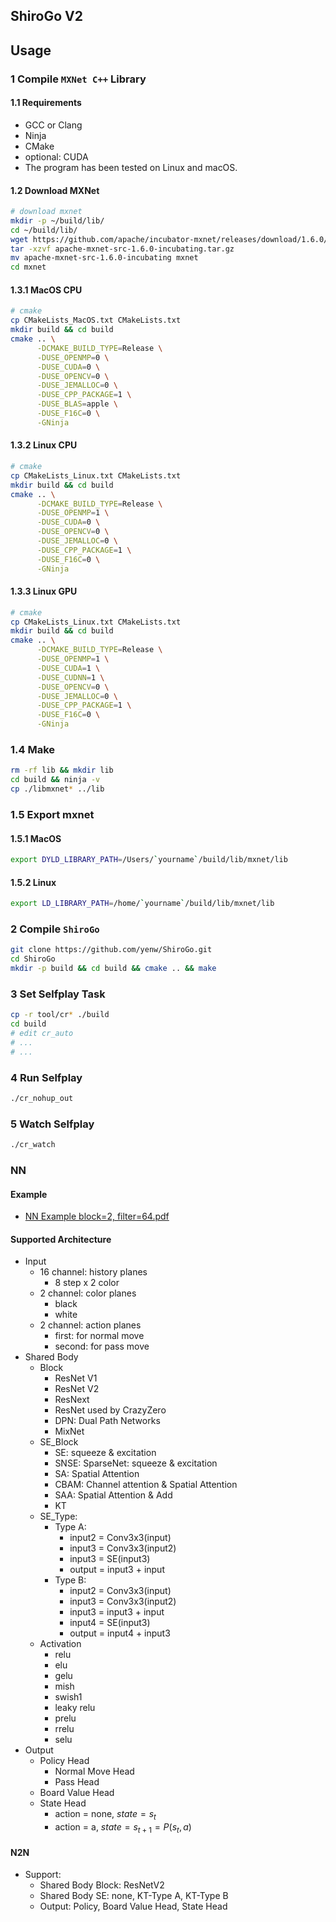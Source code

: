 ## ShiroGo V2

## Usage

### 1 Compile `MXNet C++` Library

#### 1.1 Requirements
* GCC or Clang
* Ninja
* CMake
* optional: CUDA
* The program has been tested on Linux and macOS.

#### 1.2 Download MXNet
```bash
# download mxnet
mkdir -p ~/build/lib/
cd ~/build/lib/
wget https://github.com/apache/incubator-mxnet/releases/download/1.6.0/apache-mxnet-src-1.6.0-incubating.tar.gz
tar -xzvf apache-mxnet-src-1.6.0-incubating.tar.gz
mv apache-mxnet-src-1.6.0-incubating mxnet
cd mxnet
```

#### 1.3.1 MacOS CPU
```bash
# cmake
cp CMakeLists_MacOS.txt CMakeLists.txt
mkdir build && cd build
cmake .. \
      -DCMAKE_BUILD_TYPE=Release \
      -DUSE_OPENMP=0 \
      -DUSE_CUDA=0 \
      -DUSE_OPENCV=0 \
      -DUSE_JEMALLOC=0 \
      -DUSE_CPP_PACKAGE=1 \
      -DUSE_BLAS=apple \
      -DUSE_F16C=0 \
      -GNinja
```

#### 1.3.2 Linux CPU
```bash
# cmake
cp CMakeLists_Linux.txt CMakeLists.txt
mkdir build && cd build
cmake .. \
      -DCMAKE_BUILD_TYPE=Release \
      -DUSE_OPENMP=1 \
      -DUSE_CUDA=0 \
      -DUSE_OPENCV=0 \
      -DUSE_JEMALLOC=0 \
      -DUSE_CPP_PACKAGE=1 \
      -DUSE_F16C=0 \
      -GNinja
```

#### 1.3.3 Linux GPU
```bash
# cmake
cp CMakeLists_Linux.txt CMakeLists.txt
mkdir build && cd build
cmake .. \
      -DCMAKE_BUILD_TYPE=Release \
      -DUSE_OPENMP=1 \
      -DUSE_CUDA=1 \
      -DUSE_CUDNN=1 \
      -DUSE_OPENCV=0 \
      -DUSE_JEMALLOC=0 \
      -DUSE_CPP_PACKAGE=1 \
      -DUSE_F16C=0 \
      -GNinja
```

### 1.4 Make
```bash
rm -rf lib && mkdir lib
cd build && ninja -v 
cp ./libmxnet* ../lib
```

### 1.5 Export mxnet 

#### 1.5.1 MacOS
```bash
export DYLD_LIBRARY_PATH=/Users/`yourname`/build/lib/mxnet/lib
```

#### 1.5.2 Linux
```bash
export LD_LIBRARY_PATH=/home/`yourname`/build/lib/mxnet/lib
```

### 2 Compile `ShiroGo`

```bash
git clone https://github.com/yenw/ShiroGo.git
cd ShiroGo
mkdir -p build && cd build && cmake .. && make
```

### 3 Set Selfplay Task

```bash
cp -r tool/cr* ./build
cd build
# edit cr_auto
# ...
# ...
```

### 4 Run Selfplay

```bash
./cr_nohup_out
```

### 5 Watch Selfplay

```bash
./cr_watch
```

### NN 

#### Example
* [NN Example block=2, filter=64.pdf](https://github.com/yenw/ShiroGo/blob/master/NN%20Example%20block%3D2%2C%20filter%3D64.pdf)

#### Supported Architecture
* Input
  * 16 channel: history planes
    * 8 step x 2 color
  * 2 channel: color planes
    * black
    * white
  * 2 channel: action planes
    * first: for normal move
    * second: for pass move
* Shared Body
  * Block
    * ResNet V1
    * ResNet V2
    * ResNext
    * ResNet used by CrazyZero
    * DPN: Dual Path Networks
    * MixNet
  * SE_Block
    * SE: squeeze & excitation
    * SNSE: SparseNet: squeeze & excitation
    * SA: Spatial Attention
    * CBAM: Channel attention & Spatial Attention
    * SAA: Spatial Attention & Add
    * KT
  * SE_Type:
    * Type A: 
      * input2 = Conv3x3(input)
      * input3 = Conv3x3(input2)
      * input3 = SE(input3)
      * output = input3 + input
    * Type B: 
      * input2 = Conv3x3(input)
      * input3 = Conv3x3(input2)
      * input3 = input3 + input
      * input4 = SE(input3)
      * output = input4 + input3
  * Activation
    * relu
    * elu
    * gelu
    * mish
    * swish1
    * leaky relu
    * prelu
    * rrelu
    * selu
* Output
  * Policy Head
    * Normal Move Head
    * Pass Head
  * Board Value Head
  * State Head
    * action = none, $state = s_t$
    * action = a, $state = s_{t+1} = P(s_t, a)$

#### N2N
* Support: 
  * Shared Body Block: ResNetV2
  * Shared Body SE: none, KT-Type A, KT-Type B
  * Output: Policy, Board Value Head, State Head
